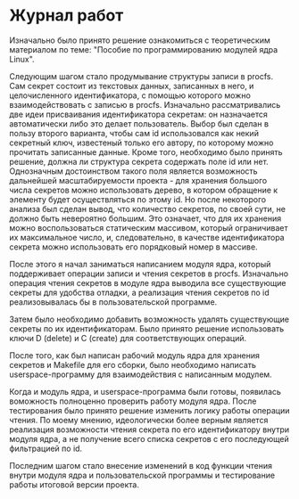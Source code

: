 # Журнал работ 

Изначально было принято решение ознакомиться с теоретическим материалом по теме: "Пособие по программированию модулей ядра Linux".

Следующим шагом стало продумывание структуры записи в procfs. Сам секрет состоит из текстовых данных, записанных в него, и целочисленного идентификатора, с помощью которого можно взаимодействовать с записью в procfs. Изначально рассматривались две идеи присваивания идентификатора секретам: он назначается автоматически либо это делает пользователь. Выбор был сделан в пользу второго варианта, чтобы сам id использовался как некий секретный ключ, известеный только его автору, по которому можно прочитать записанные данные. Кроме того, необходимо было принять решение, должна ли структура секрета содержать поле id или нет. Однозначным достоинством такого поля является возможность дальнейшей масштабируемости проекта - для хранения большого числа секретов можно использовать дерево, в котором обращение к элементу будет осуществляться по этому id. Но после некоторого анализа был сделан вывод, что количество секретов, по своей сути, не должно быть невероятно большим. Это означает, что для их хранения можно воспользоваться статическим массивом, который ограничивает их максимальное число, и, следовательно, в качестве идентификатора секрета можно использовать его порядковый номер в массиве.

После этого я начал заниматься написанием модуля ядра, который поддерживает операции записи и чтения секретов в procfs. Изначально операция чтения секретов в модуле ядра выводила все существующие секреты для удобства отладки, а реализация чтения секретов по id реализовывалась бы в пользовательской программе.

Затем было необходимо добавить возможность удалять существующие секреты по их идентификаторам. Было принято решение использовать ключи D (delete) и C (create) для соответствующих операций.

После того, как был написан рабочий модуль ядра для хранения секретов и Makefile для его сборки, было необходимо написать userspace-программу для взаимодействия с написанным модулем.

Когда и модуль ядра, и userspace-программа были готовы, появилась воможность полноценно проверить работу модуля ядра. После тестирования было принято решение изменить логику работы операции чтения. По моему мнению, идеологически более верным является реализация возможности чтения секрета по его идентификатору внутри модуля ядра, а не получение всего списка секретов с его последующей фильтрацией по id.

Последним шагом стало внесение изменений в код функции чтения внутри модуля ядра и пользовательской программы и тестирование работы итоговой версии проекта.